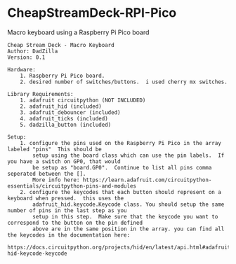 # CheapStreamDeck-RPI-Pico
Macro keyboard using a Raspberry Pi Pico board


    Cheap Stream Deck - Macro Keyboard
    Author: DadZilla
    Version: 0.1
    
    Hardware:
        1. Raspberry Pi Pico board.
        2. desired number of switches/buttons.  i used cherry mx switches.
    
    Library Requirements:
        1. adafruit circuitpython (NOT INCLUDED)
        2. adafruit_hid (included)
        3. adafruit_debouncer (included)
        4. adafruit_ticks (included)
        5. dadzilla_button (included)
    
    Setup:
        1. configure the pins used on the Raspberry Pi Pico in the array  labeled "pins"  This should be
            setup using the board class which can use the pin labels.  If you have a switch on GP0, that would
            be setup as "board.GP0".  Continue to list all pins comma seperated between the [].
            More info here: https://learn.adafruit.com/circuitpython-essentials/circuitpython-pins-and-modules
        2. configure the keycodes that each button should represent on a keyboard when pressed.  this uses the
            adafruit_hid.keycode.Keycode class. You should setup the same number of pins in the last step as you
            setup in this step.  Make sure that the keycode you want to correspond to the button on the pin defined
            above are in the same position in the array. you can find all the keycodes in the documentation here:
            https://docs.circuitpython.org/projects/hid/en/latest/api.html#adafruit-hid-keycode-keycode
